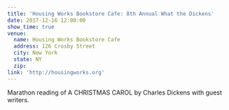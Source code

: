 ```yaml
---
title: 'Housing Works Bookstore Cafe: 8th Annual What the Dickens'
date: 2017-12-16 12:00:00
show_time: true
venue:
  name: Housing Works Bookstore Cafe
  address: 126 Crosby Street
  city: New York
  state: NY
  zip:
link: 'http://housingworks.org'
---
```



Marathon reading of A CHRISTMAS CAROL by Charles Dickens with guest writers.&nbsp;
